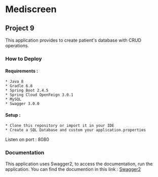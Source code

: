 # Mediscreen
## Project 9

This application provides to create patient's database with CRUD operations.

### How to Deploy
  #### Requirements :
    * Java 8
    * Gradle 6.8
    * Spring Boot 2.4.5
    * Spring Cloud OpenFeign 3.0.1
    * MySQL
    * Swagger 3.0.0
  #### Setup :
    * Clone this repository or import it in your IDE
    * Create a SQL Database and custom your application.properties
   
   Listen on port : 8080
   
### Documentation
  This application uses Swagger2, to access the documentation, run the application.
  You can find the documention in this link : [Swagger2](http://localhost:8080/swagger-ui/#)
